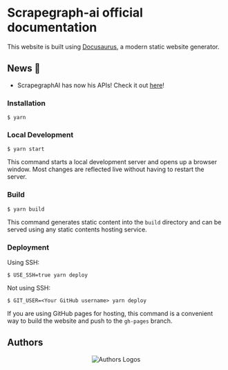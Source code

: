 # Scrapegraph-ai official documentation

This website is built using [Docusaurus](https://docusaurus.io/), a modern static website generator.

## News 📰

- ScrapegraphAI has now his APIs! Check it out [here](https://scrapegraphai.com)!

### Installation

```
$ yarn
```

### Local Development

```
$ yarn start
```

This command starts a local development server and opens up a browser window. Most changes are reflected live without having to restart the server.

### Build

```
$ yarn build
```

This command generates static content into the `build` directory and can be served using any static contents hosting service.

### Deployment

Using SSH:

```
$ USE_SSH=true yarn deploy
```

Not using SSH:

```
$ GIT_USER=<Your GitHub username> yarn deploy
```

If you are using GitHub pages for hosting, this command is a convenient way to build the website and push to the `gh-pages` branch.

## Authors

<p align="center">
  <img src="img/logo_authors.png" alt="Authors Logos"">
</p>
